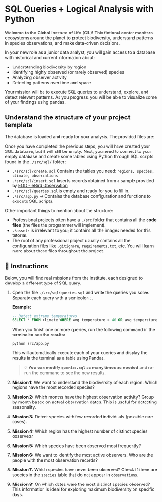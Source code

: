 # SQL Queries + Logical Analysis with Python

Welcome to the Global Institute of Life (GIL)! This fictional center monitors ecosystems around the planet to protect biodiversity, understand patterns in species observations, and make data-driven decisions.

In your new role as a junior data analyst, you will gain access to a database with historical and current information about:

- Understanding biodiversity by region
- Identifying highly observed (or rarely observed) species
- Analyzing observer activity
- Detecting patterns over time and space

Your mission will be to execute SQL queries to understand, explore, and detect relevant patterns. As you progress, you will be able to visualize some of your findings using pandas.


## Understand the structure of your project template

The database is loaded and ready for your analysis. The provided files are:

Once you have completed the previous steps, you will have created your SQL database, but it will still be empty. Next, you need to connect to your empty database and create some tables using Python through SQL scripts found in the `./src/sql/` folder:

- `./src/sql/create.sql` Contains the tables you need: `regions, species, climate, observations`
- `./src/sql/insert.sql` Inserts records obtained from a sample provided by [EOD – eBird Observation](https://www.gbif.org/occurrence)
- `./src/sql/queries.sql` is empty and ready for you to fill in.
- `./src/app.py` → Contains the database configuration and functions to execute SQL scripts.

Other important things to mention about the structure:

- Professional projects often have a `./src` folder that contains all the **code files** (the files the programmer will implement).
- `./assets` is irrelevant to you; it contains all the images needed for this tutorial.
- The root of any professional project usually contains all the configuration files like `.gitignore`, `requirements.txt`, etc. You will learn more about these files throughout the project.


## 📝 Instructions

Below, you will find real missions from the institute, each designed to develop a different type of SQL query.

1. Open the file `./src/sql/queries.sql` and write the queries you solve. Separate each query with a semicolon `;`.

     **Example:**
     ```sql
     -- Detect extreme temperatures
     SELECT * FROM climate WHERE avg_temperature > 40 OR avg_temperature < -10;
     ```

     When you finish one or more queries, run the following command in the terminal to see the results:

     ```bash
     python src/app.py
     ```

     This will automatically execute each of your queries and display the results in the terminal as a table using Pandas.

     > 💡 **You can modify `queries.sql` as many times as needed** and re-run the command to see the new results.


2. **Mission 1:** We want to understand the biodiversity of each region. Which regions have the most recorded species?

3. **Mission 2:** Which months have the highest observation activity? Group by month based on actual observation dates. This is useful for detecting seasonality.

4. **Mission 3:** Detect species with few recorded individuals (possible rare cases).

5. **Mission 4:** Which region has the highest number of distinct species observed?

6. **Mission 5:** Which species have been observed most frequently?
7. **Mission 6:** We want to identify the most active observers. Who are the people with the most observation records?
8. **Mission 7:** Which species have never been observed? Check if there are species in the `species` table that do not appear in `observations`.
9. **Mission 8:** On which dates were the most distinct species observed? This information is ideal for exploring maximum biodiversity on specific days.
